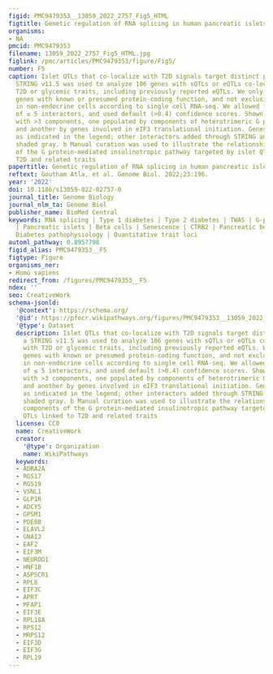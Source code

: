 ```yaml
---
figid: PMC9479353__13059_2022_2757_Fig5_HTML
figtitle: Genetic regulation of RNA splicing in human pancreatic islets
organisms:
- NA
pmcid: PMC9479353
filename: 13059_2022_2757_Fig5_HTML.jpg
figlink: /pmc/articles/PMC9479353/figure/Fig5/
number: F5
caption: Islet QTLs that co-localize with T2D signals target distinct pathways. a
  STRING v11.5 was used to analyze 106 genes with sQTLs or eQTLs co-localizing with
  T2D or glycemic traits, including previously reported eQTLs. We only considered
  genes with known or presumed protein-coding function, and not exclusively expressed
  in non-endocrine cells according to single cell RNA-seq. We allowed for inflation
  of ≤ 5 interactors, and used default (>0.4) confidence scores. Shown are two networks
  with >3 components, one populated by components of heterotrimeric G protein signaling,
  and another by genes involved in eIF3 translational initiation. Genes are colored
  as indicated in the legend; other interactors added through STRING analysis are
  shaded gray. b Manual curation was used to illustrate the relationship between components
  of the G protein-mediated insulinotropic pathway targeted by islet QTLs linked to
  T2D and related traits
papertitle: Genetic regulation of RNA splicing in human pancreatic islets.
reftext: Goutham Atla, et al. Genome Biol. 2022;23:196.
year: '2022'
doi: 10.1186/s13059-022-02757-0
journal_title: Genome Biology
journal_nlm_ta: Genome Biol
publisher_name: BioMed Central
keywords: RNA splicing | Type 1 diabetes | Type 2 diabetes | TWAS | G-protein signaling
  | Pancreatic islets | Beta cells | Senescence | CTRB2 | Pancreatic beta-cells |
  Diabetes pathophysiology | Quantitative trait loci
automl_pathway: 0.8957798
figid_alias: PMC9479353__F5
figtype: Figure
organisms_ner:
- Homo sapiens
redirect_from: /figures/PMC9479353__F5
ndex: ''
seo: CreativeWork
schema-jsonld:
  '@context': https://schema.org/
  '@id': https://pfocr.wikipathways.org/figures/PMC9479353__13059_2022_2757_Fig5_HTML.html
  '@type': Dataset
  description: Islet QTLs that co-localize with T2D signals target distinct pathways.
    a STRING v11.5 was used to analyze 106 genes with sQTLs or eQTLs co-localizing
    with T2D or glycemic traits, including previously reported eQTLs. We only considered
    genes with known or presumed protein-coding function, and not exclusively expressed
    in non-endocrine cells according to single cell RNA-seq. We allowed for inflation
    of ≤ 5 interactors, and used default (>0.4) confidence scores. Shown are two networks
    with >3 components, one populated by components of heterotrimeric G protein signaling,
    and another by genes involved in eIF3 translational initiation. Genes are colored
    as indicated in the legend; other interactors added through STRING analysis are
    shaded gray. b Manual curation was used to illustrate the relationship between
    components of the G protein-mediated insulinotropic pathway targeted by islet
    QTLs linked to T2D and related traits
  license: CC0
  name: CreativeWork
  creator:
    '@type': Organization
    name: WikiPathways
  keywords:
  - ADRA2A
  - RGS17
  - RGS19
  - VSNL1
  - GLP1R
  - ADCY5
  - GPSM1
  - PDE8B
  - ELAVL2
  - GNAI3
  - EAF2
  - EIF3M
  - NEUROD1
  - HNF1B
  - ASPSCR1
  - RPL8
  - EIF3C
  - APRT
  - MFAP1
  - EIF3E
  - RPL18A
  - RPS12
  - MRPS12
  - EIF3D
  - EIF3G
  - RPL19
---
```

